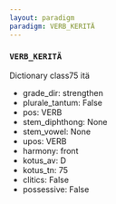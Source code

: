 ```yaml
---
layout: paradigm
paradigm: VERB_KERITÄ
---
```

### ` VERB_KERITÄ `

Dictionary class75 itä
* grade_dir: strengthen
* plurale_tantum: False
* pos: VERB
* stem_diphthong: None
* stem_vowel: None
* upos: VERB
* harmony: front
* kotus_av: D
* kotus_tn: 75
* clitics: False
* possessive: False
